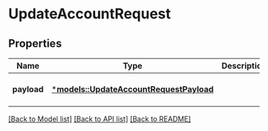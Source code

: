 # UpdateAccountRequest

## Properties
Name | Type | Description | Notes
------------ | ------------- | ------------- | -------------
**payload** | [***models::UpdateAccountRequestPayload**](UpdateAccountRequestPayload.md) |  | [optional] [default to None]

[[Back to Model list]](../README.md#documentation-for-models) [[Back to API list]](../README.md#documentation-for-api-endpoints) [[Back to README]](../README.md)


